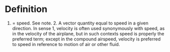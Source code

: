 # Definition

1.  = speed. See note. 2. A vector quantity equal to speed in a given
    direction. In sense 1, velocity is often used synonymously with
    speed, as in the velocity of the airplane, but in such contexts
    speed is properly the preferred term; except in the compound
    airspeed, velocity is preferred to speed in reference to motion of
    air or other fluid.
